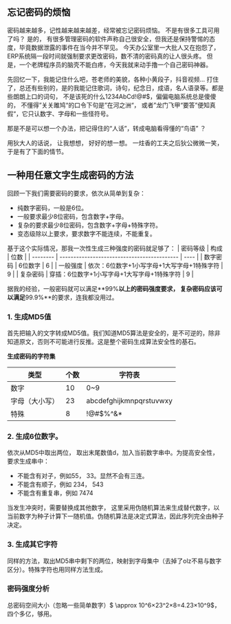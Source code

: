 ## 忘记密码的烦恼

密码越来越多，记性越来越来越差，经常被忘记密码烦恼。
不是有很多工具可用了吗？
是的， 有很多管理密码的软件声称自己很安全，但我还是保持警惕的态度，毕竟数据泄露的事件在当今并不罕见。
今天办公室里一大批人又在抱怨了， ERP系统隔一段时间就强制要求更改密码，数不清的密码真的让人很头疼。
但是，一个老牌程序员的脑壳不能白疼，今天我就来动手撸一个自己密码神器。

先回忆一下，我能记住什么吧，苍老师的美貌，各种小黄段子，抖音视频... 打住了，总还有些别的，是的我能记住歌词，诗句，纪念日，成语，名人语录等。都是些朗朗上口的词句， 不是该死的什么1234AbCd!@#$，偏偏电脑系统总是傻傻的， 不懂得”关关雎鸠“的口令下句是”在河之洲“， 或者”龙门飞甲“要答”便知真假“，它只认数字、字母和一些怪符号。

那是不是可以想一个办法，把记得住的“人话”，转成电脑看得懂的“鸟语” ？

用狄大人的话说， 让我想想， 好好的想一想。 一炷香的工夫之后狄公微微一笑，于是有了下面的情节。

## 一种用任意文字生成密码的方法

回顾一下我们需要密码的要求，依次从简单到复杂：

- 纯数字密码，一般是6位。
- 一般要求最少8位密码，包含数字+字母。
- 复杂的要求最少8位密码，包含数字+字母+特殊字符。
- 变态级除以上要求，要求数字不能连续，不能重复。

基于这个实际情况，那我一次性生成三种强度的密码就足够了：
| 密码等级 | 构成                                        | 位数 |
| -------- | ------------------------------------------- | ---- |
| 数字密码 | 6位数字                                     | 6    |
| 一般强度 | 依次：6位数字+1小写字母+1大写字母+1特殊字符 | 9    |
| 复杂密码 | 穿插：6位数字+1小写字母+1大写字母+1特殊字符 | 9    |

据我的经验，一般密码就可以满足**99%**以上的密码强度要求， 复杂密码应该可以满足**99.9%**的要求，连我都没用过。

### 1. 生成MD5值

首先把输入的文字转成MD5值。我们知道MD5算法是安全的，是不可逆的，除非知道原文，否则不可能进行反推。这是整个密码生成算法安全性的基石。

**生成密码的字符集**

| 类型           | 个数 | 字符表                  |
| -------------- | ---- | ----------------------- |
| 数字           | 10   | 0~9                     |
| 字母（大小写） | 23   | abcdefghijkmnpqrstuvwxy |
| 特殊           | 8    | !@#$%^&*                |

### 2. 生成6位数字。

依次从MD5中取出两位， 取出末尾数值d，加入当前数字串中。为提高安全性，要求生成串中：

- 不能含有对子，例如55， 33。显然不会有三连。
- 不能含有顺子，例如 234， 543
- 不能含有重复串，例如 7474

当发生冲突时，需要替换成其他数字， 这里采用伪随机算法来生成替代数字，以当前数字为种子计算下一随机值。伪随机算法是决定式算法，因此序列完全由种子决定。

### 3. 生成其它字符
同样的方法，取出MD5串中剩下的两位，映射到字母集中（去掉了olz不易与数字区分）。特殊字符也用同样方法生成。



### 密码强度分析

总密码空间大小（忽略一些简单数字）$ \approx 10^6×23^2×8=4.23×10^9$，四个多亿，够用。



